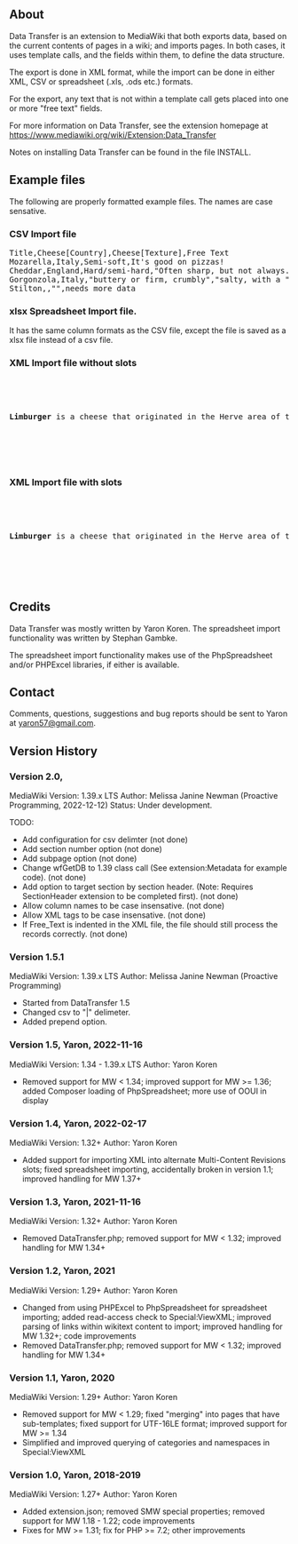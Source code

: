 
## About 

Data Transfer is an extension to MediaWiki that both exports data,
based on the current contents of pages in a wiki; and imports pages.
In both cases, it uses template calls, and the fields within them,
to define the data structure.

The export is done in XML format, while the import can be done in
either XML, CSV or spreadsheet (.xls, .ods etc.) formats.

For the export, any text that is not within a template call gets
placed into one or more "free text" fields.

For more information on Data Transfer, see the extension
homepage at
https://www.mediawiki.org/wiki/Extension:Data_Transfer

Notes on installing Data Transfer can be found in the file INSTALL. 

## Example files
The following are properly formatted example files.  The names are 
case sensative.

### CSV Import file
<pre>
Title,Cheese[Country],Cheese[Texture],Free Text
Mozarella,Italy,Semi-soft,It's good on pizzas!
Cheddar,England,Hard/semi-hard,"Often sharp, but not always."
Gorgonzola,Italy,"buttery or firm, crumbly","salty, with a ""bite"" from its blue veining"
Stilton,,"",needs more data
</pre>

### xlsx Spreadsheet Import file.
It has the same column formats as the CSV file, except the file is saved as a xlsx file instead of a csv file.

### XML Import file without slots
<pre>
<Pages>
<Page Title="Limburger">
  <Free_Text>
<p><b>Limburger</b> is a cheese that originated in the Herve area of the historical Duchy of Limburg.</p>
  </Free_Text>
</Page>
</Pages>
</pre>

### XML Import file with slots
<pre>
<Pages>
<Page Title="Limburger" Slot="text-notes">
  <Free_Text>
<p><b>Limburger</b> is a cheese that originated in the Herve area of the historical Duchy of Limburg.</p>
  </Free_Text>
</Page>
</Pages>
</pre>

## Credits 

Data Transfer was mostly written by Yaron Koren. The spreadsheet import
functionality was written by Stephan Gambke.

The spreadsheet import functionality makes use of the PhpSpreadsheet
and/or PHPExcel libraries, if either is available.

## Contact 

Comments, questions, suggestions and bug reports should be
sent to Yaron at yaron57@gmail.com.

## Version History
### Version 2.0, 
  MediaWiki Version: 1.39.x LTS
  Author: Melissa Janine Newman (Proactive Programming, 2022-12-12)
  Status: Under development.
  
TODO:
- Add configuration for csv delimter (not done)
- Add section number option (not done)
- Add subpage option (not done)
- Change wfGetDB to 1.39 class call (See extension:Metadata for example code). (not done)
- Add option to target section by section header.  (Note: Requires SectionHeader extension to be completed first). (not done)
- Allow column names to be case insensative. (not done)
- Allow XML tags to be case insensative. (not done)
- If Free_Text is indented in the XML file, the file should still process the records correctly. (not done)

### Version 1.5.1 
  MediaWiki Version: 1.39.x LTS
  Author: Melissa Janine Newman (Proactive Programming)
  
- Started from DataTransfer 1.5
- Changed csv to "|" delimeter.
- Added prepend option.

### Version 1.5, Yaron, 2022-11-16
  MediaWiki Version: 1.34 - 1.39.x LTS
  Author: Yaron Koren

- Removed support for MW < 1.34; improved support for MW >= 1.36; added Composer loading of PhpSpreadsheet; more use of OOUI in display

### Version 1.4, Yaron, 2022-02-17
  MediaWiki Version: 1.32+
  Author: Yaron Koren

- Added support for importing XML into alternate Multi-Content Revisions slots; fixed spreadsheet importing, accidentally broken in version 1.1; improved handling for MW 1.37+

### Version 1.3, Yaron, 2021-11-16
  MediaWiki Version: 1.32+
  Author: Yaron Koren

- Removed DataTransfer.php; removed support for MW < 1.32; improved handling for MW 1.34+

### Version 1.2, Yaron, 2021
  MediaWiki Version: 1.29+
  Author: Yaron Koren

- Changed from using PHPExcel to PhpSpreadsheet for spreadsheet importing; added read-access check to Special:ViewXML; improved parsing of links within wikitext content to import; improved handling for MW 1.32+; code improvements
- Removed DataTransfer.php; removed support for MW < 1.32; improved handling for MW 1.34+

### Version 1.1, Yaron, 2020
  MediaWiki Version: 1.29+
  Author: Yaron Koren

- Removed support for MW < 1.29; fixed "merging" into pages that have sub-templates; fixed support for UTF-16LE format; improved support for MW >= 1.34
- Simplified and improved querying of categories and namespaces in Special:ViewXML

### Version 1.0, Yaron, 2018-2019
  MediaWiki Version: 1.27+
  Author: Yaron Koren

- Added extension.json; removed SMW special properties; removed support for MW 1.18 - 1.22; code improvements
- Fixes for MW >= 1.31; fix for PHP >= 7.2; other improvements
